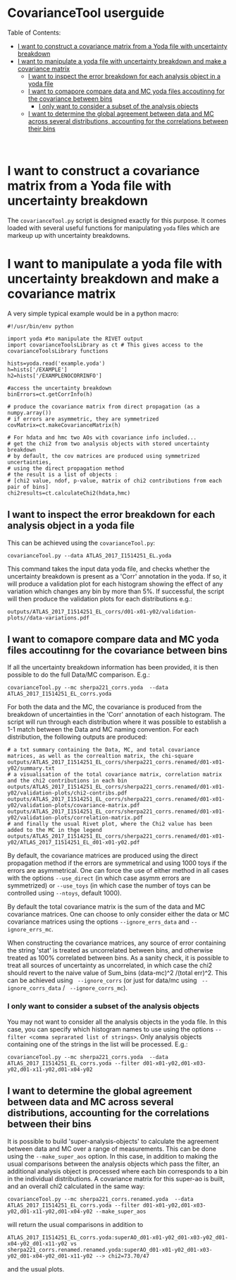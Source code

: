 # CovarianceTool userguide


Table of Contents:
- [I want to construct a covariance matrix from a Yoda file with uncertainty breakdown](#i-want-to-construct-a-covariance-matrix-from-a-yoda-file-with-uncertainty-breakdown)
- [I want to manipulate a yoda file with uncertainty breakdown and make a covariance matrix](#i-want-to-manipulate-a-yoda-file-with-uncertainty-breakdown-and-make-a-covariance-matrix)
	- [I want to inspect the error breakdown for each analysis object in a yoda file](#i-want-to-inspect-the-error-breakdown-for-each-analysis-object-in-a-yoda-file)
	- [I want to comapore compare data and MC yoda files accoutinng for the covariance between bins](#i-want-to-comapore-compare-data-and-mc-yoda-files-accoutinng-for-the-covariance-between-bins)
		- [I only want to consider a subset of the analysis objects](#i-only-want-to-consider-a-subset-of-the-analysis-objects)
	- [I want to determine the global agreement between data and MC across several distributions, accounting for the correlations between their bins](#i-want-to-determine-the-global-agreement-between-data-and-mc-across-several-distributions-accounting-for-the-correlations-between-their-bins)
<br/>




# I want to construct a covariance matrix from a Yoda file with uncertainty breakdown

  The `covarianceTool.py` script is designed exactly for this purpose. It comes loaded with several useful functions for manipulating `yoda` files which are markeup up with uncertainty breakdowns. 

# I want to manipulate a yoda file with uncertainty breakdown and make a covariance matrix

  A very simple typical example would be in a python macro:
  ```
#!/usr/bin/env python

  import yoda #to manipulate the RIVET output
  import covarianceToolsLibrary as ct # This gives access to the covarianceToolsLibrary functions

  hists=yoda.read('example.yoda')
  h=hists['/EXAMPLE']
  h2=hists['/EXAMPLENOCORRINFO']

#access the uncertainty breakdown 
binErrors=ct.getCorrInfo(h)

# produce the covariance matrix from direct propagation (as a numpy.array())
# if errors are asymmetric, they are symmetrized
covMatrix=ct.makeCovarianceMatrix(h)

# For hdata and hmc two AOs with covariance info included...
# get the chi2 from two analysis objects with stored uncertainty breakdown
# by default, the cov matrices are produced using symmetrized uncertainties,
# using the direct propagation method
# the result is a list of objects :
# [chi2 value, ndof, p-value, matrix of chi2 contributions from each pair of bins]
chi2results=ct.calculateChi2(hdata,hmc)
  ```

## I want to inspect the error breakdown for each analysis object in a yoda file 

  This can be achieved using the `covarianceTool.py`:
  ```
  covarianceTool.py --data ATLAS_2017_I1514251_EL.yoda
  ```

  This command takes the input data yoda file, and checks whether the uncertainty breakdown is present as a 'Corr' annotation in the yoda.
  If so, it will produce a validation plot for each histogram showing the effect of any variation which changes any bin by more than 5%.
  If successful, the script will then produce the validation plots for each distributions e.g.:
  ```
  outputs/ATLAS_2017_I1514251_EL_corrs/d01-x01-y02/validation-plots//data-variations.pdf
  ```

## I want to comapore compare data and MC yoda files accoutinng for the covariance between bins

  If all the uncertainty breakdown information has been provided, it is then possible to do the full Data/MC comparison. E.g.:
  ```
  covarianceTool.py --mc sherpa221_corrs.yoda  --data ATLAS_2017_I1514251_EL_corrs.yoda
  ```

  For both the data and the MC, the covariance is produced from the breakdown of uncertainties in the 'Corr' annotation of each histogram.
  The script will run through each distribution where it was possible to establish a 1-1 match between the Data and MC naming convention.
  For each distribution, the following outputs are produced:
  ```
# a txt summary containing the Data, MC, and total covariance matrices, as well as the correaltion matrix, the chi-square
  outputs/ATLAS_2017_I1514251_EL_corrs/sherpa221_corrs.renamed/d01-x01-y02/summary.txt
# a visualisation of the total covariance matrix, correlation matrix and the chi2 contributions in each bin
  outputs/ATLAS_2017_I1514251_EL_corrs/sherpa221_corrs.renamed/d01-x01-y02/validation-plots/chi2-contribs.pdf
  outputs/ATLAS_2017_I1514251_EL_corrs/sherpa221_corrs.renamed/d01-x01-y02/validation-plots/covariance-matrix.pdf
  outputs/ATLAS_2017_I1514251_EL_corrs/sherpa221_corrs.renamed/d01-x01-y02/validation-plots/correlation-matrix.pdf
# and finally the usual Rivet plot, where the Chi2 value has been added to the MC in thge legend
  outputs/ATLAS_2017_I1514251_EL_corrs/sherpa221_corrs.renamed/d01-x01-y02/ATLAS_2017_I1514251_EL_d01-x01-y02.pdf
  ```
  By default, the covariance matrices are produced using the direct propagation method if the errors are symmetrical and using 1000 toys if the errors are asymmetrical.
  One can force the use of either method in all cases with the options `--use_direct` (in which case asymm errors are symmetrized) or `--use_toys` (in which case the number of toys can be controlled using `--ntoys`, default 1000).

  By default the total covariance matrix is the sum of the data and MC covariance matrices. One can choose to only consider either the data or MC covariance matrices using the options `--ignore_errs_data` and `--ignore_errs_mc`.

  When constructing the covariance matrices, any source of error containing the string 'stat' is treated as uncorrelated between bins, and otherwise treated as 100% correlated between bins. As a sanity check, it is possible to treat all sources of uncertainty as uncorrelated, in which case the chi2 should revert to the naive value of Sum_bins (data-mc)^2 /(total err)^2. This can be achieved using ` --ignore_corrs` (or just for data/mc using ` --ignore_corrs_data` / ` --ignore_corrs_mc`). 

### I only want to consider a subset of the analysis objects

  You may not want to consider all the analysis objects in the yoda file. In this case, you can specify which histogram names to use using the options `--filter <comma seprarated list of strings>`. Only analysis objects containing one of the strings in the list will be processed. E.g.:
  ```
  covarianceTool.py --mc sherpa221_corrs.yoda  --data ATLAS_2017_I1514251_EL_corrs.yoda --filter d01-x01-y02,d01-x03-y02,d01-x11-y02,d01-x04-y02
  ```

## I want to determine the global agreement between data and MC across several distributions, accounting for the correlations between their bins 

  It is possible to build 'super-analysis-objects' to calculate the agreement between data and MC over a range of measurements.
  This can be done using the `--make_super_aos` option. 
  In this case, in addition to making the usual comparisons between the analysis objects which pass the filter, an additional analysis object is processed where each bin corresponds to a bin in the individual distributions. A covariance matrix for this super-ao is built, and an overall chi2 calculated in the same way:
  ```
  covarianceTool.py --mc sherpa221_corrs.renamed.yoda  --data ATLAS_2017_I1514251_EL_corrs.yoda --filter d01-x01-y02,d01-x03-y02,d01-x11-y02,d01-x04-y02 --make_super_aos
  ```
  will return the usual comparisons in addition to 
  ```
  ATLAS_2017_I1514251_EL_corrs.yoda:superAO_d01-x01-y02_d01-x03-y02_d01-x04-y02_d01-x11-y02 vs sherpa221_corrs.renamed.renamed.yoda:superAO_d01-x01-y02_d01-x03-y02_d01-x04-y02_d01-x11-y02 --> chi2=73.70/47
  ```
  and the usual plots.




